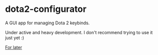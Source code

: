 # dota2-configurator
A GUI app for managing Dota 2 keybinds.

Under active and heavy development. I don't recommend trying to use it just yet :)

[For later](https://developer.valvesoftware.com/wiki/Developer_Console)
